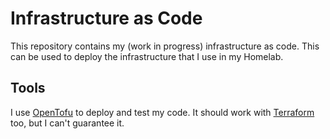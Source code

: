 # Infrastructure as Code

This repository contains my (work in progress) infrastructure as code. This can be used to deploy the infrastructure that I use in my Homelab.

## Tools

I use [OpenTofu](https://opentofu.org/) to deploy and test my code. It should work with [Terraform](https://www.terraform.io/) too, but I can't guarantee it.